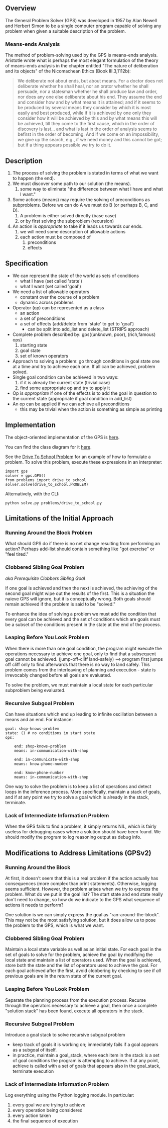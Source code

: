 ## Overview

The General Problem Solver (GPS) was developed in 1957 by Alan Newell and
Herbert Simon to be a single computer program capable of solving any problem
when given a suitable description of the problem.

### Means-ends Analysis

The method of problem-solving used by the GPS is means-ends analysis.
Aristotle wrote what is perhaps the most elegant formulation of the theory
of means-ends analysis in the chapter entitled "The nature of deliberation
and its objects" of the Nicomachean Ethics (Book III.3,1112b):

> We deliberate not about ends, but about means. For a doctor does not
deliberate whether he shall heal, nor an orator whether he shall persuade,
nor a statesman whether he shall produce law and order, nor does any one
else deliberate about his end. They assume the end and consider how and by
what means it is attained; and if it seems to be produced by several means
they consider by which it is most easily and best produced, while if it is
achieved by one only they consider how it will be achieved by this and by
what means this will be achieved, till they come to the first cause, which
in the order of discovery is last... and what is last in the order of
analysis seems to befirst in the order of becoming.  And if we come on an
impossibility, we give up the search, e.g., if we need money and this cannot
be got; but if a thing appears possible we try to do it.

## Description

1.  The process of solving the problem is stated in terms of what we want to
    happen (the end).
2.  We must discover some path to our solution (the means).
    1. some way to eliminate "the difference between what I have
       and what I want."
3.  Some actions (means) may require the solving of preconditions as
    subproblems. Before we can do A we must do B (or perhaps B, C, and D).
    1. A problem is either solved directly (base case)
    2. or by first solving the subproblem (recursion)
4.  An action is _appropriate_ to take if it leads us towards our ends.
    1. we will need some description of allowable actions
    2. each action must be composed of
        1. preconditions
        2. effects

## Specification

*   We can represent the state of the world as sets of conditions
    + what I have (set called 'state')
    + what I want (set called 'goal')
*   We need a list of allowable operators
    + constant over the course of a problem
    + dynamic across problems
*   Operator (op) can be represented as a class
    + an action
    + a set of preconditions
    + a set of effects (add/delete from 'state' to get to 'goal')
        - can be split into add_list and delete_list (STRIPS approach)
*   Complete problem described by: gps((unknown, poor), (rich,famous) ops)
    1. starting state
    2. goal state
    3. set of known operators
*   Approach to solving a problem: go through conditions in goal state one at a
    time and try to achieve each one. If all can be achieved, problem solved.
*   Single goal condition can be achieved in two ways:
    1. if it is already the current state (trivial case)
    2. find some appropriate op and try to apply it
*   Op is _appropriate_ if one of the effects is to add the goal in question to
    the current state (appropriate if goal condition in add_list)
*   An op can be applied if we can achieve all preconditions
    + this may be trivial when the action is something as simple as printing

## Implementation

The object-oriented implementation of the GPS is
[here](https://github.com/macks22/ai/blob/master/gps/gps.py).

You can find the class diagram for it
[here](https://github.com/macks22/ai/blob/master/gps/docs/class-diagram.png).

See the [Drive To School Problem](https://github.com/macks22/ai/blob/master/gps/problems/drive_to_school.py)
for an example of how to formulate a problem. To solve this problem, execute
these expressions in an interpreter:

    import gps
    solver = gps.GPS()
    from problems import drive_to_school
    solver.solve(drive_to_school.PROBLEM)

Alternatively, with the CLI:

    python solve.py problems/drive_to_school.py

## Limitations of the Initial Approach

###  Running Around the Block Problem

What should GPS do if there is no net change resulting from performing an
action? Perhaps add-list should contain something like "got exercise" or
"feel tired."

### Clobbered Sibling Goal Problem

_aka Prerequisite Clobbers Sibling Goal_

If one goal is achieved and then the next is achieved, the achieving of the
second goal might wipe out the results of the first. This is a situation the
naieve GPS will ignore, but it is conceptually wrong. Both goals should remain
achieved if the problem is said to be "solved."

To enhance the idea of solving a problem we must add the condition that every
goal can be achieved and the set of conditions which are goals must be a subset
of the conditions present in the state at the end of the process.

### Leaping Before You Look Problem

When there is more than one goal condition, the program might execute the
operations necessary to achieve one goal, only to find that a subsequent goal
cannot be achieved. (jump-off-cliff land-safely) ==> program first jumps off
cliff only to find afterwards that there is no way to land safely. This problem
comes from the interleaving of planning and execution - state is irrevocably
changed before all goals are evaluated.

To solve the problem, we must maintain a local state for each particular
subproblem being evaluated.

### Recursive Subgoal Problem

Can have situations which end up leading to infinite oscillation between a means
and an end. For instance:

    goal: shop-knows-problem
    state: () # no conditions in start state
    ops:

        end: shop-knows-problem
        means: in-communication-with-shop
        
        end: in-communicate-with-shop
        means: know-phone-number
    
        end: know-phone-number
        means: in-communication-with-shop

One way to solve the problem is to keep a list of operations and detect loops in
the inference process. More specifically, maintain a stack of goals, and if at
any point we try to solve a goal which is already in the stack, terminate.

### Lack of Intermediate Information Problem

When the GPS fails to find a problem, it simply returns NIL, which is fairly
useless for debugging cases where a solution should have been found. We should
modify the program to log reasoning output as debug info.

## Modifications to Address Limitations (GPSv2)

### Running Around the Block

At first, it doesn't seem that this is a real problem if the action actually has
consequences (more complex than print statements). Otherwise, logging seems
sufficient. However, the problem arises when we try to express the problem. What
do we put in the goal list? The start state and end state really don't need to
change, so how do we indicate to the GPS what sequence of actions it needs to
perform?

One solution is we can simply express the goal as "ran-around-the-block". This
may not be the most satisfying solution, but it does allow us to pose the
problem to the GPS, which is what we want.

### Clobbered Sibling Goal Problem

Maintain a local state variable as well as an initial state. For each goal in the
set of goals to solve for the problem, achieve the goal by modifying the local
state and maintain a list of operators used. When the goal is achieved, store
both the state and the list of operators used to achieve the goal. For each
goal achieved after the first, avoid clobbering by checking to see if
_all_ previous goals are in the return state of the current goal.

### Leaping Before You Look Problem

Separate the planning process from the execution process. Recurse through the
operators necessary to achieve a goal, then once a complete "solution stack" has
been found, execute all operators in the stack.

### Recursive Subgoal Problem

Introduce a goal stack to solve recursive subgoal problem

* keep track of goals it is working on; immediately fails if a goal appears
  as a subgoal of itself.
* in practice, maintain a goal_stack, where each item in the stack is a set
  of goal conditions the program is attempting to achieve. If at any point,
  achieve is called with a set of goals that appears also in the goal_stack,
  terminate execution

### Lack of Intermediate Information Problem

Log everything using the Python logging module. In particular:

1.  every goal we are trying to achieve
2.  every operation being considered
3.  every action taken
4.  the final sequence of execution
